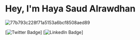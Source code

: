 # Hey, I'm Haya Saud Alrawdhan 


![77b793c228f71a5153a6bcf8508aed89](https://user-images.githubusercontent.com/92260175/144722409-c110dd6f-ea79-43c4-b614-ec2fbacd3124.jpg)


[![Twitter Badge](https://twitter.com/HaySaudd)]
[![LinkedIn Badge](https://www.linkedin.com/in/haya-saud-alrawdhan-6ba293128/)]
